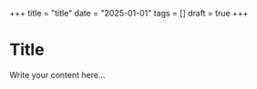 +++
title = "title"
date = "2025-01-01"
tags = []
draft = true
+++

# Title

Write your content here…